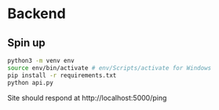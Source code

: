 # Backend

## Spin up
```bash
python3 -m venv env
source env/bin/activate # env/Scripts/activate for Windows
pip install -r requirements.txt
python api.py
```
Site should respond at http://localhost:5000/ping

